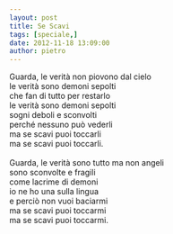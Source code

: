 ```yaml
---
layout: post
title: Se Scavi
tags: [speciale,]
date: 2012-11-18 13:09:00
author: pietro
---
```

Guarda, le verità non piovono dal cielo<br/>le verità sono demoni sepolti<br/>che fan di tutto per restarlo<br/>le verità sono demoni sepolti<br/>sogni deboli e sconvolti<br/>perché nessuno può vederli<br/>ma se scavi puoi toccarli<br/>ma se scavi puoi toccarli.<br/><br/>Guarda, le verità sono tutto ma non angeli<br/>sono sconvolte e fragili<br/>come lacrime di demoni<br/>io ne ho una sulla lingua<br/>e perciò non vuoi baciarmi<br/>ma se scavi puoi toccarmi<br/>ma se scavi puoi toccarmi.
